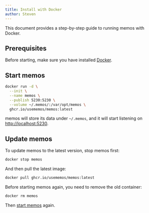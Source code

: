 ```yaml
---
title: Install with Docker
author: Steven
---
```


This document provides a step-by-step guide to running memos with Docker.

## Prerequisites

Before starting, make sure you have installed [Docker](https://www.docker.com).

## Start memos

```bash
docker run -d \
  --init \
  --name memos \
  --publish 5230:5230 \
  --volume ~/.memos/:/var/opt/memos \
  ghcr.io/usememos/memos:latest
```

memos will store its data under `~/.memos`, and it will start listening on <http://localhost:5230>.

## Update memos

To update memos to the latest version, stop memos first:

```bash
docker stop memos
```

And then pull the latest image:

```bash
docker pull ghcr.io/usememos/memos:latest
```

Before starting memos again, you need to remove the old container:

```bash
docker rm memos
```

Then [start memos](#start-memos) again.
